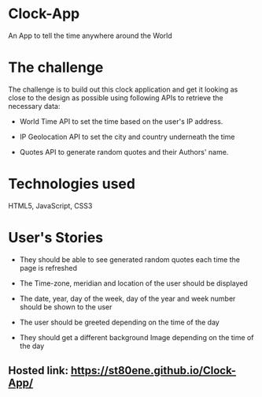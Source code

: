 # Clock-App
An App to tell the time anywhere around the World

# The challenge

The challenge is to build out this clock application and get it looking as close to the design as possible using following APIs to retrieve the necessary data:

- World Time API to set the time based on the user's IP address.

- IP Geolocation API to set the city and country underneath the time

- Quotes API to generate random quotes and their Authors' name.

# Technologies used

HTML5, JavaScript, CSS3

# User's Stories

- They should be able to see generated random quotes each time the page is refreshed

- The Time-zone, meridian and location of the user should be displayed

- The date, year, day of the week, day of the year and week number should be shown to the user

- The user should be greeted depending on the time of the day

- They should get a different background Image depending on the time of the day


## Hosted link: https://st80ene.github.io/Clock-App/

